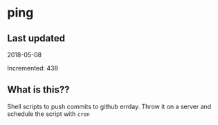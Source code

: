 # ping

## Last updated
2018-05-08

Incremented: 438

## What is this??
Shell scripts to push commits to github errday. Throw it on a server and schedule the script with `cron`
